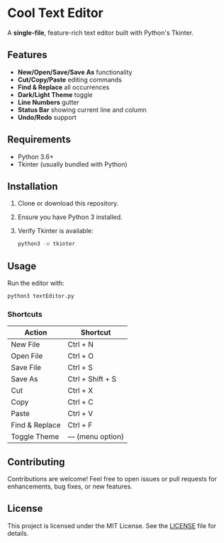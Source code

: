 # Cool Text Editor

A **single-file**, feature-rich text editor built with Python's Tkinter.

## Features

* **New/Open/Save/Save As** functionality
* **Cut/Copy/Paste** editing commands
* **Find & Replace** all occurrences
* **Dark/Light Theme** toggle
* **Line Numbers** gutter
* **Status Bar** showing current line and column
* **Undo/Redo** support

## Requirements

* Python 3.6+
* Tkinter (usually bundled with Python)

## Installation

1. Clone or download this repository.
2. Ensure you have Python 3 installed.
3. Verify Tkinter is available:

   ```bash
   python3 -m tkinter
   ```

## Usage

Run the editor with:

```bash
python3 textEditor.py
```

### Shortcuts

| Action         | Shortcut         |
| -------------- | ---------------- |
| New File       | Ctrl + N         |
| Open File      | Ctrl + O         |
| Save File      | Ctrl + S         |
| Save As        | Ctrl + Shift + S |
| Cut            | Ctrl + X         |
| Copy           | Ctrl + C         |
| Paste          | Ctrl + V         |
| Find & Replace | Ctrl + F         |
| Toggle Theme   | — (menu option)  |


## Contributing

Contributions are welcome! Feel free to open issues or pull requests for enhancements, bug fixes, or new features.

## License

This project is licensed under the MIT License. See the [LICENSE](LICENSE) file for details.
